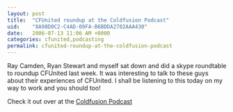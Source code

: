 ```yaml
---
layout: post
title:  "CFUnited roundup at the Coldfusion Podcast"
uid:	"8A98D0C2-C4AD-09FA-B6BDDA2702AAA430"
date:   2006-07-13 11:06 AM +0000
categories: cfunited,podcasting
permalink: cfunited-roundup-at-the-coldfusion-podcast
---
```

Ray Camden, Ryan Stewart and myself sat down and did a skype roundtable to roundup CFUnited last week. It was interesting to talk to these guys about their experiences of CFUnited. I shall be listening to this today on my way to work and you should too!

Check it out over at the <a href="http://www.coldfusionpodcast.com/node/65">Coldfusion Podcast</a>